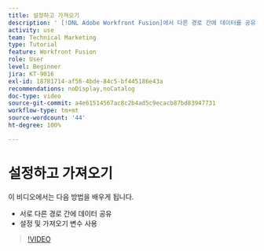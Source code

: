 ```yaml
---
title: 설정하고 가져오기
description: ' [!DNL Adobe Workfront Fusion]에서 다른 경로 간에 데이터를 공유하고 설정 및 가져오기 변수를 사용하는 방법에 대해 알아봅니다.'
activity: use
team: Technical Marketing
type: Tutorial
feature: Workfront Fusion
role: User
level: Beginner
jira: KT-9016
exl-id: 18781714-af56-4bde-84c5-bf445186e43a
recommendations: noDisplay,noCatalog
doc-type: video
source-git-commit: a4e61514567ac8c2b4ad5c9ecacb87bd83947731
workflow-type: tm+mt
source-wordcount: '44'
ht-degree: 100%

---
```


# 설정하고 가져오기

이 비디오에서는 다음 방법을 배우게 됩니다.

* 서로 다른 경로 간에 데이터 공유
* 설정 및 가져오기 변수 사용

>[!VIDEO](https://video.tv.adobe.com/v/335275/?quality=12&learn=on)
